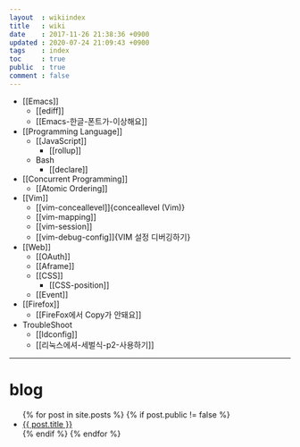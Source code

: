 ```yaml
---
layout  : wikiindex
title   : wiki
date    : 2017-11-26 21:38:36 +0900
updated : 2020-07-24 21:09:43 +0900
tags    : index
toc     : true
public  : true
comment : false
---
```


* [[Emacs]]
    * [[ediff]]
    * [[Emacs-한글-폰트가-이상해요]]
* [[Programming Language]]
    * [[JavaScript]]
        * [[rollup]]
    * Bash
        * [[declare]]
* [[Concurrent Programming]]
    * [[Atomic Ordering]]
* [[Vim]]
    * [[vim-conceallevel]]{conceallevel (Vim)}
    * [[vim-mapping]]
    * [[vim-session]]
    * [[vim-debug-config]]{VIM 설정 디버깅하기}
* [[Web]]
    * [[OAuth]]
    * [[Aframe]]
    * [[CSS]]
        * [[CSS-position]]
    * [[Event]]
* [[Firefox]]
    * [[FireFox에서 Copy가 안돼요]]
* TroubleShoot
    * [[ldconfig]]
    * [[리눅스에셔-세벌식-p2-사용하기]]


---

# blog
<div>
    <ul>
{% for post in site.posts %}
    {% if post.public != false %}
        <li>
            <a class="post-link" href="{{ post.url | prepend: site.baseurl }}">
                {{ post.title }}
            </a>
        </li>
    {% endif %}
{% endfor %}
    </ul>
</div>

